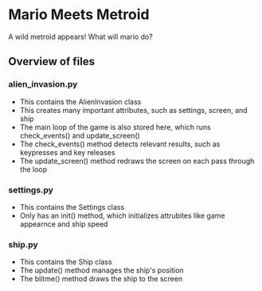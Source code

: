 # Mario Meets Metroid
A wild metroid appears! What will mario do?

## Overview of files

### alien_invasion.py
- This contains the AlienInvasion class
- This creates many important attributes, such as settings, screen, and ship
- The main loop of the game is also stored here, which runs check_events() and update_screen()
- The check_events() method detects relevant results, such as keypresses and key releases
- The update_screen() method redraws the screen on each pass through the loop

### settings.py
- This contains the Settings class
- Only has an init() method, which initializes attrubites like game appearnce and ship speed

### ship.py
- This contains the Ship class
- The update() method manages the ship's position
- The blitme() method draws the ship to the screen
